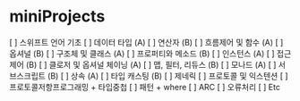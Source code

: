 # miniProjects

[ ] 스위프트 언어 기초
[ ] 데이터 타입 (A)
[ ] 연산자 (B)
[ ] 흐름제어 및 함수 (A)
[ ] 옵셔널 (B)
[ ] 구조체 및 클래스 (A)
[ ] 프로퍼티와 메소드 (B)
[ ] 인스턴스 (A)
[ ] 접근제어 (B)
[ ] 클로저 및 옵셔널 체이닝 (A)
[ ] 맵, 필터, 리듀스 (B)
[ ] 모나드 (A)
[ ] 서브스크립트 (B)
[ ] 상속 (A)
[ ] 타입 캐스팅 (B)
[ ] 제네릭
[ ] 프로토콜 및 익스텐션
[ ] 프로토콜저항프로그래밍 + 타입중첩
[ ] 패턴 + where
[ ] ARC
[ ] 오류처리
[ ] Etc

